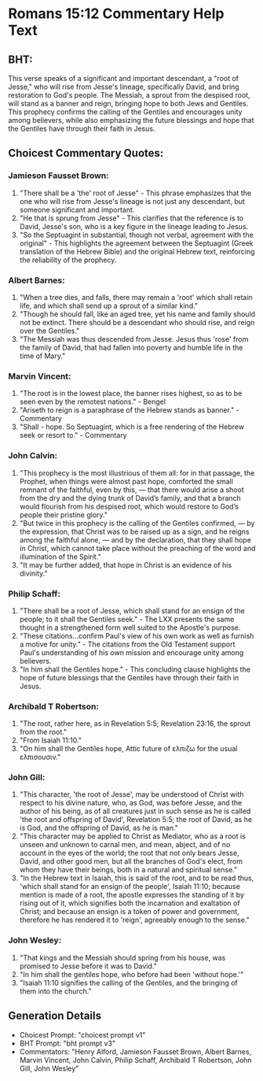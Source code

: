 # Romans 15:12 Commentary Help Text

## BHT:
This verse speaks of a significant and important descendant, a "root of Jesse," who will rise from Jesse's lineage, specifically David, and bring restoration to God's people. The Messiah, a sprout from the despised root, will stand as a banner and reign, bringing hope to both Jews and Gentiles. This prophecy confirms the calling of the Gentiles and encourages unity among believers, while also emphasizing the future blessings and hope that the Gentiles have through their faith in Jesus.

## Choicest Commentary Quotes:
### Jamieson Fausset Brown:
1. "There shall be a 'the' root of Jesse" - This phrase emphasizes that the one who will rise from Jesse's lineage is not just any descendant, but someone significant and important.
2. "He that is sprung from Jesse" - This clarifies that the reference is to David, Jesse's son, who is a key figure in the lineage leading to Jesus.
3. "So the Septuagint in substantial, though not verbal, agreement with the original" - This highlights the agreement between the Septuagint (Greek translation of the Hebrew Bible) and the original Hebrew text, reinforcing the reliability of the prophecy.

### Albert Barnes:
1. "When a tree dies, and falls, there may remain a 'root' which shall retain life, and which shall send up a sprout of a similar kind." 
2. "Though he should fall, like an aged tree, yet his name and family should not be extinct. There should be a descendant who should rise, and reign over the Gentiles." 
3. "The Messiah was thus descended from Jesse. Jesus thus 'rose' from the family of David, that had fallen into poverty and humble life in the time of Mary."

### Marvin Vincent:
1. "The root is in the lowest place, the banner rises highest, so as to be seen even by the remotest nations." - Bengel
2. "Ariseth to reign is a paraphrase of the Hebrew stands as banner." - Commentary
3. "Shall - hope. So Septuagint, which is a free rendering of the Hebrew seek or resort to." - Commentary

### John Calvin:
1. "This prophecy is the most illustrious of them all: for in that passage, the Prophet, when things were almost past hope, comforted the small remnant of the faithful, even by this, — that there would arise a shoot from the dry and the dying trunk of David’s family, and that a branch would flourish from his despised root, which would restore to God’s people their pristine glory."
2. "But twice in this prophecy is the calling of the Gentiles confirmed, — by the expression, that Christ was to be raised up as a sign, and he reigns among the faithful alone, — and by the declaration, that they shall hope in Christ, which cannot take place without the preaching of the word and illumination of the Spirit."
3. "It may be further added, that hope in Christ is an evidence of his divinity."

### Philip Schaff:
1. "There shall be a root of Jesse, which shall stand for an ensign of the people; to it shall the Gentiles seek." - The LXX presents the same thought in a strengthened form well suited to the Apostle's purpose.
2. "These citations...confirm Paul's view of his own work as well as furnish a motive for unity." - The citations from the Old Testament support Paul's understanding of his own mission and encourage unity among believers.
3. "In him shall the Gentiles hope." - This concluding clause highlights the hope of future blessings that the Gentiles have through their faith in Jesus.

### Archibald T Robertson:
1. "The root, rather here, as in Revelation 5:5; Revelation 23:16, the sprout from the root." 
2. "From Isaiah 11:10." 
3. "On him shall the Gentiles hope, Attic future of ελπιζω for the usual ελπισουσιν."

### John Gill:
1. "This character, 'the root of Jesse', may be understood of Christ with respect to his divine nature, who, as God, was before Jesse, and the author of his being, as of all creatures just in such sense as he is called 'the root and offspring of David', Revelation 5:5; the root of David, as he is God, and the offspring of David, as he is man."
2. "This character may be applied to Christ as Mediator, who as a root is unseen and unknown to carnal men, and mean, abject, and of no account in the eyes of the world; the root that not only bears Jesse, David, and other good men, but all the branches of God's elect, from whom they have their beings, both in a natural and spiritual sense."
3. "In the Hebrew text in Isaiah, this is said of the root, and to be read thus, 'which shall stand for an ensign of the people', Isaiah 11:10; because mention is made of a root, the apostle expresses the standing of it by rising out of it, which signifies both the incarnation and exaltation of Christ; and because an ensign is a token of power and government, therefore he has rendered it to 'reign', agreeably enough to the sense."

### John Wesley:
1. "That kings and the Messiah should spring from his house, was promised to Jesse before it was to David."
2. "In him shall the gentiles hope, who before had been 'without hope.'"
3. "Isaiah 11:10 signifies the calling of the Gentiles, and the bringing of them into the church."


## Generation Details
- Choicest Prompt: "choicest prompt v1"
- BHT Prompt: "bht prompt v3"
- Commentators: "Henry Alford, Jamieson Fausset Brown, Albert Barnes, Marvin Vincent, John Calvin, Philip Schaff, Archibald T Robertson, John Gill, John Wesley"
